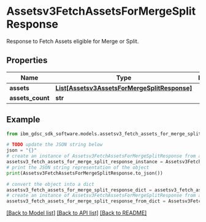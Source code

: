 # Assetsv3FetchAssetsForMergeSplitResponse

Response to Fetch Assets eligible for Merge or Split.

## Properties

Name | Type | Description | Notes
------------ | ------------- | ------------- | -------------
**assets** | [**List[Assetsv3AssetsForMergeSplitResponse]**](Assetsv3AssetsForMergeSplitResponse.md) |  | [optional] 
**assets_count** | **str** |  | [optional] 

## Example

```python
from ibm_gdsc_sdk_software.models.assetsv3_fetch_assets_for_merge_split_response import Assetsv3FetchAssetsForMergeSplitResponse

# TODO update the JSON string below
json = "{}"
# create an instance of Assetsv3FetchAssetsForMergeSplitResponse from a JSON string
assetsv3_fetch_assets_for_merge_split_response_instance = Assetsv3FetchAssetsForMergeSplitResponse.from_json(json)
# print the JSON string representation of the object
print(Assetsv3FetchAssetsForMergeSplitResponse.to_json())

# convert the object into a dict
assetsv3_fetch_assets_for_merge_split_response_dict = assetsv3_fetch_assets_for_merge_split_response_instance.to_dict()
# create an instance of Assetsv3FetchAssetsForMergeSplitResponse from a dict
assetsv3_fetch_assets_for_merge_split_response_from_dict = Assetsv3FetchAssetsForMergeSplitResponse.from_dict(assetsv3_fetch_assets_for_merge_split_response_dict)
```
[[Back to Model list]](../README.md#documentation-for-models) [[Back to API list]](../README.md#documentation-for-api-endpoints) [[Back to README]](../README.md)


